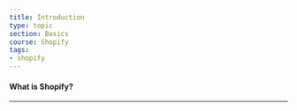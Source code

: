 ```yaml
---
title: Introduction
type: topic
section: Basics
course: Shopify
tags:
- shopify
---
```

#### What is Shopify?





---